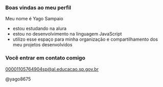 ### Boas vindas ao meu perfil 

Meu nome é Yago Sampaio

- estou estudando na alura
- estou no desenvolvimento na linguagem JavaScript
- utilizo esse espaço para minha organização e compartilhamento dos meu projetos desenvolvidos

### Você entrar em contato comigo

00001105764904sp@al.educacao.sp.gov.br

@yago8675
